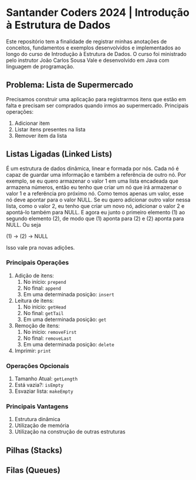
# Santander Coders 2024 | Introdução à Estrutura de Dados

Este repositório tem a finalidade de registrar minhas anotações de conceitos, fundamentos e exemplos desenvolvidos e
implementados ao longo do curso de Introdução à Estrutura de Dados.
O curso foi ministrado pelo instrutor João Carlos Sousa Vale e desenvolvido em Java com linguagem de programação.



## Problema: Lista de Supermercado

Precisamos construir uma aplicação para registrarmos itens que estão em falta e precisam ser comprados quando irmos ao 
supermercado. Principais operações:

1. Adicionar item
2. Listar itens presentes na lista
3. Remover item da lista

 
## Listas Ligadas (Linked Lists)

É um estrutura de dados dinâmica, linear e formada por nós. Cada nó é capaz de guardar uma informação e também a
referência de outro nó. Por exemplo, se eu quero armazenar o valor 1 em uma lista encadeada que armazena números, então
eu tenho que criar um nó que irá armazenar o valor 1 e a referência pro próximo nó. Como temos apenas um valor, esse nó
deve apontar para o valor NULL. Se eu quero adicionar outro valor nessa lista, como o valor 2, eu tenho que criar um novo
nó, adicionar o valor 2 e apontá-lo também para NULL. E agora eu junto o primeiro elemento (1) ao segundo elemento (2),
de modo que (1) aponta para (2) e (2) aponta para NULL. Ou seja

(1) -> (2) -> NULL

Isso vale pra novas adições.

### Principais Operações
1. Adição de itens:
   1. No início: `prepend`
   2. No final: `append`
   3. Em uma determinada posição: `insert`
2. Leitura de itens:
    1. No início: `getHead`
    2. No final: `getTail`
    3. Em uma determinada posição: `get`
3. Remoção de itens:
    1. No início: `removeFirst`
    2. No final: `removeLast`
    3. Em uma determinada posição: `delete`
4. Imprimir: `print`

### Operações Opcionais

1. Tamanho Atual: `getLength`
2. Está vazia?: `isEmpty`
3. Esvaziar lista: `makeEmpty`

### Principais Vantagens

1. Estrutura dinâmica
2. Utilização de memória
3. Utilização na construção de outras estruturas



## Pilhas (Stacks)

## Filas (Queues)